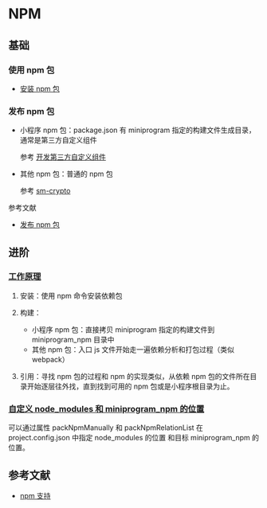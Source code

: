# NPM

## 基础

### 使用 npm 包

- [安装 npm 包](https://developers.weixin.qq.com/miniprogram/dev/devtools/npm.html#%E4%BD%BF%E7%94%A8-npm-%E5%8C%85)

### 发布 npm 包

- 小程序 npm 包：package.json 有 miniprogram 指定的构建文件生成目录，通常是第三方自定义组件

    参考 [开发第三方自定义组件](https://developers.weixin.qq.com/miniprogram/dev/framework/custom-component/trdparty.html)

- 其他 npm 包：普通的 npm 包

    参考 [sm-crypto](https://github.com/wechat-miniprogram/sm-crypto)

参考文献

- [发布 npm 包](https://developers.weixin.qq.com/miniprogram/dev/devtools/npm.html#%E5%8F%91%E5%B8%83-npm-%E5%8C%85)

## 进阶

### [工作原理](https://developers.weixin.qq.com/miniprogram/dev/devtools/npm.html#%E5%8E%9F%E7%90%86%E4%BB%8B%E7%BB%8D)

1. 安装：使用 npm 命令安装依赖包
2. 构建：

    - 小程序 npm 包：直接拷贝 miniprogram 指定的构建文件到 miniprogram_npm 目录中
    - 其他 npm 包：入口 js 文件开始走一遍依赖分析和打包过程（类似 webpack）

3. 引用：寻找 npm 包的过程和 npm 的实现类似，从依赖 npm 包的文件所在目录开始逐层往外找，直到找到可用的 npm 包或是小程序根目录为止。

### [自定义 node_modules 和 miniprogram_npm 的位置](ttps://developers.weixin.qq.com/miniprogram/dev/devtools/npm.html#%E8%87%AA%E5%AE%9A%E4%B9%89-node-modules-%E5%92%8C-miniprogram-npm-%E4%BD%8D%E7%BD%AE%E7%9A%84%E6%9E%84%E5%BB%BA-npm-%E6%96%B9%E5%BC%8F)

可以通过属性 packNpmManually 和 packNpmRelationList 在 project.config.json 中指定 node_modules 的位置 和目标 miniprogram_npm 的位置。

## 参考文献

- [npm 支持](https://developers.weixin.qq.com/miniprogram/dev/devtools/npm.html)
